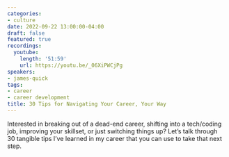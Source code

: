 ```yaml
---
categories:
- culture
date: 2022-09-22 13:00:00-04:00
draft: false
featured: true
recordings:
  youtube:
    length: '51:59'
    url: https://youtu.be/_06XiPWCjPg
speakers:
- james-quick
tags:
- career
- career development
title: 30 Tips for Navigating Your Career, Your Way
---
```



Interested in breaking out of a dead-end career, shifting into a tech/coding job, improving your skillset, or just switching things up? Let’s talk through 30 tangible tips I’ve learned in my career that you can use to take that next step.
